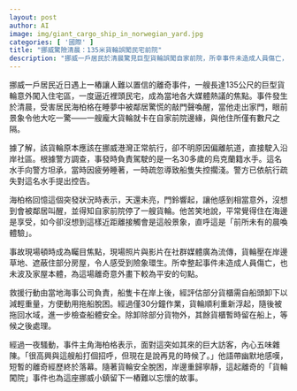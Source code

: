 ```yaml
---
layout: post
author: AI
image: img/giant_cargo_ship_in_norwegian_yard.jpg
categories: [ '國際' ]
title: "挪威驚險清晨：135米貨輪誤闖民宅前院"
description: "挪威一戶居民於清晨驚見巨型貨輪誤闖自家前院，所幸事件未造成人員傷亡，成社群焦點並為小鎮留下奇特回憶。"
---
```

挪威一戶居民近日遇上一樁讓人難以置信的離奇事件，一艘長達135公尺的巨型貨輪意外闖入住宅區，一度逼近裡頭民宅，成為當地各大媒體熱議的焦點。事件發生於清晨，受害居民海柏格在睡夢中被鄰居驚慌的敲門聲喚醒，當他走出家門，眼前景象令他大吃一驚——一艘龐大貨輪就卡在自家前院邊緣，與他住所僅有數尺之隔。

據了解，該貨輪原本應該在挪威港灣正常航行，卻不明原因偏離航道，直接駛入沿岸社區。根據警方調查，事發時負責駕駛的是一名30多歲的烏克蘭籍水手。這名水手向警方坦承，當時因疲勞睡著，一時疏忽導致船隻失控擱淺。警方已依航行疏失對這名水手提出控告。

海柏格回憶這個突發狀況時表示，天還未亮，門鈴響起，讓他感到相當意外，沒想到會被鄰居叫醒，並得知自家前院停了一艘貨輪。他苦笑地說，平常覺得住在海邊是享受，如今卻沒想到這樣近距離接觸會是這般景象，直呼這是「前所未有的晨喚體驗」。

事故現場頓時成為矚目焦點，現場照片與影片在社群媒體廣為流傳，貨輪壓在岸邊草地、遮蔽住部分房屋，令人感受到險象環生。所幸整起事件未造成人員傷亡，也未波及家屋本體，為這場離奇意外畫下較為平安的句點。

救援行動由當地海事公司負責，船隻卡在岸上後，經評估部分貨櫃需自船頭卸下以減輕重量，方便動用拖船脫困。經過僅30分鐘作業，貨輪順利重新浮起，隨後被拖回水域，進一步檢查船體安全。除卸除部分貨物外，其餘貨櫃暫時留在船上，等候之後處理。

經過一夜騷動，事件主角海柏格表示，面對這突如其來的巨大訪客，內心五味雜陳。「很高興與這艘船打個招呼，但現在是說再見的時候了。」他語帶幽默地感嘆，短暫的離奇經歷終於落幕。隨著貨輪安全脫困，岸邊重歸寧靜，這起離奇的「貨輪闖院」事件也為這座挪威小鎮留下一樁難以忘懷的故事。